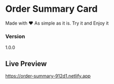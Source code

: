 # Order Summary Card

Made with ❤️
As simple as it is. Try it and Enjoy it

### Version

1.0.0

## Live Preview

https://order-summary-912d1.netlify.app
